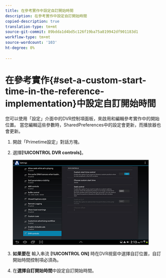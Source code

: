 ```yaml
---
title: 在參考實作中設定自訂開始時間
description: 在參考實作中設定自訂開始時間
copied-description: true
translation-type: tm+mt
source-git-commit: 89bdda1d4bd5c126f19ba75a819942df901183d1
workflow-type: tm+mt
source-wordcount: '103'
ht-degree: 0%

---
```



# 在參考實作{#set-a-custom-start-time-in-the-reference-implementation}中設定自訂開始時間

您可以使用「設定」介面中的DVR控制項面板，來啟用和編輯參考實作中的開始位置。 當您編輯這些參數時，SharedPreferences中的設定會更新，而播放器也會更新。

1. 開啟「Primetime設定」對話方塊。
1. 選擇&#x200B;**[!UICONTROL DVR controls]**。

   <!--<a id="fig_5C7A4E8F0390404F97E667364DB8B0A6"></a>-->

   ![](assets/dvr-configuration.jpg)

1. **如果要在** 輸入串流 **[!UICONTROL ON]** 時在DVR視窗中選擇自訂位置，自訂開始時間控制項必須為。
1. 在&#x200B;**選擇自訂開始時間**&#x200B;中設定自訂開始時間。
